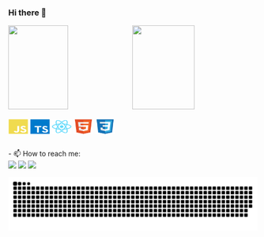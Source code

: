 ### Hi there 👋

<div>
  <img height="170em" width='49%' src="https://github-readme-stats.vercel.app/api?username=niltonxp2&show_icons=true&theme=dracula&include_all_commits=true&count_private=true"/>
  <img height="170em" width='50%' src="https://github-readme-stats.vercel.app/api/top-langs/?username=niltonxp2&layout=compact&langs_count=7&theme=dracula"/>
</div>
<div style="display: inline_block"><br>
  <img align="center" alt="Nilton-Js" height="30" width="40" src="https://raw.githubusercontent.com/devicons/devicon/master/icons/javascript/javascript-plain.svg">
  <img align="center" alt="Nilton-Ts" height="30" width="40" src="https://raw.githubusercontent.com/devicons/devicon/master/icons/typescript/typescript-plain.svg">
  <img align="center" alt="Nilton-React" height="30" width="40" src="https://raw.githubusercontent.com/devicons/devicon/master/icons/react/react-original.svg">
  <img align="center" alt="Nilton-HTML" height="30" width="40" src="https://raw.githubusercontent.com/devicons/devicon/master/icons/html5/html5-original.svg">
  <img align="center" alt="Nilton-CSS" height="30" width="40" src="https://raw.githubusercontent.com/devicons/devicon/master/icons/css3/css3-original.svg">
</div>
  
##
  
<div> 
  <div>- 📫 How to reach me:</div> 
  <a href="https://instagram.com/nilton_dev" target="_blank"><img src="https://img.shields.io/badge/-Instagram-%23E4405F?style=for-the-badge&logo=instagram&logoColor=white" target="_blank"></a>
  <a href = "mailto:nitinhosilva1996@gmail.com"><img src="https://img.shields.io/badge/-Gmail-%23333?style=for-the-badge&logo=gmail&logoColor=white" target="_blank"></a>
  <a href="https://www.linkedin.com/in/ivanilton-bezerra-da-silva-b67784108" target="_blank"><img src="https://img.shields.io/badge/-LinkedIn-%230077B5?style=for-the-badge&logo=linkedin&logoColor=white" target="_blank"></a> 
 
  ![Snake animation](https://github.com/niltonxp2/niltonxp2/blob/output/github-contribution-grid-snake.svg)
</div>
